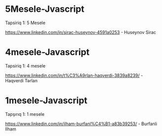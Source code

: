 # 5Mesele-Jvascript
Tapsiriq 1: 5 Mesele

https://www.linkedin.com/in/sirac-huseynov-4591a0253 - Huseynov Sirac

# 4mesele-Javascript
Tapsiriq 1: 4 mesele

https://www.linkedin.com/in/t%C3%A9rlan-haqverdi-3839a8239/ - Haqverdi Tərlan

# 1mesele-Javascript
Tapşırıq 1: 1 mesele 

https://www.linkedin.com/in/ilham-burfanl%C4%B1-a83b39253/ - Burfanli Ilham
